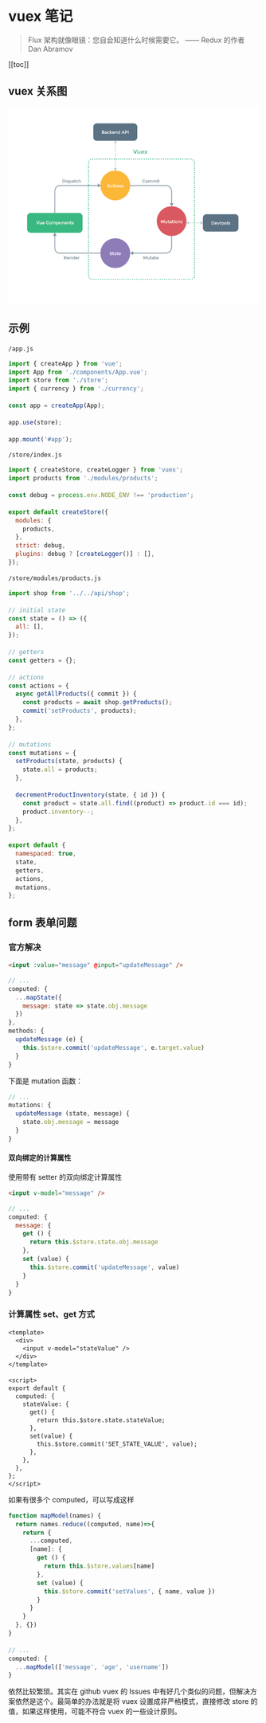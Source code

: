 # vuex 笔记

> Flux 架构就像眼镜：您自会知道什么时候需要它。 —— Redux 的作者 Dan Abramov

[[toc]]

## vuex 关系图

![vuex](./imgs/vuex.png)

## 示例

`/app.js`

```js
import { createApp } from 'vue';
import App from './components/App.vue';
import store from './store';
import { currency } from './currency';

const app = createApp(App);

app.use(store);

app.mount('#app');
```

`/store/index.js`

```js
import { createStore, createLogger } from 'vuex';
import products from './modules/products';

const debug = process.env.NODE_ENV !== 'production';

export default createStore({
  modules: {
    products,
  },
  strict: debug,
  plugins: debug ? [createLogger()] : [],
});
```

`/store/modules/products.js`

```js
import shop from '../../api/shop';

// initial state
const state = () => ({
  all: [],
});

// getters
const getters = {};

// actions
const actions = {
  async getAllProducts({ commit }) {
    const products = await shop.getProducts();
    commit('setProducts', products);
  },
};

// mutations
const mutations = {
  setProducts(state, products) {
    state.all = products;
  },

  decrementProductInventory(state, { id }) {
    const product = state.all.find((product) => product.id === id);
    product.inventory--;
  },
};

export default {
  namespaced: true,
  state,
  getters,
  actions,
  mutations,
};
```

## form 表单问题

### 官方解决

```html
<input :value="message" @input="updateMessage" />
```

```js
// ...
computed: {
  ...mapState({
    message: state => state.obj.message
  })
},
methods: {
  updateMessage (e) {
    this.$store.commit('updateMessage', e.target.value)
  }
}
```

下面是 mutation 函数：

```js
// ...
mutations: {
  updateMessage (state, message) {
    state.obj.message = message
  }
}
```

#### 双向绑定的计算属性

使用带有 setter 的双向绑定计算属性

```html
<input v-model="message" />
```

```js
// ...
computed: {
  message: {
    get () {
      return this.$store.state.obj.message
    },
    set (value) {
      this.$store.commit('updateMessage', value)
    }
  }
}
```

### 计算属性 set、get 方式

```vue
<template>
  <div>
    <input v-model="stateValue" />
  </div>
</template>

<script>
export default {
  computed: {
    stateValue: {
      get() {
        return this.$store.state.stateValue;
      },
      set(value) {
        this.$store.commit('SET_STATE_VALUE', value);
      },
    },
  },
};
</script>
```

如果有很多个 computed，可以写成这样

```js
function mapModel(names) {
  return names.reduce((computed, name)=>{
    return {
      ...computed,
      [name]: {
        get () {
          return this.$store.values[name]
        },
        set (value) {
          this.$store.commit('setValues', { name, value })
        }
      }
    }
  }, {})
}

// ...
computed: {
  ...mapModel(['message', 'age', 'username'])
}
```

依然比较繁琐。其实在 github vuex 的 Issues 中有好几个类似的问题，但解决方案依然是这个。最简单的办法就是将 vuex 设置成非严格模式，直接修改 store 的值，如果这样使用，可能不符合 vuex 的一些设计原则。
